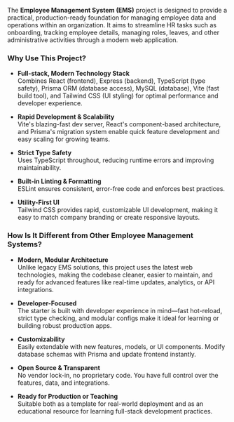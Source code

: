 The **Employee Management System (EMS)** project is designed to provide a practical, production-ready foundation for managing employee data and operations within an organization. It aims to streamline HR tasks such as onboarding, tracking employee details, managing roles, leaves, and other administrative activities through a modern web application.

### Why Use This Project?

- **Full-stack, Modern Technology Stack**  
  Combines React (frontend), Express (backend), TypeScript (type safety), Prisma ORM (database access), MySQL (database), Vite (fast build tool), and Tailwind CSS (UI styling) for optimal performance and developer experience.

- **Rapid Development & Scalability**  
  Vite's blazing-fast dev server, React's component-based architecture, and Prisma's migration system enable quick feature development and easy scaling for growing teams.

- **Strict Type Safety**  
  Uses TypeScript throughout, reducing runtime errors and improving maintainability.

- **Built-in Linting & Formatting**  
  ESLint ensures consistent, error-free code and enforces best practices.

- **Utility-First UI**  
  Tailwind CSS provides rapid, customizable UI development, making it easy to match company branding or create responsive layouts.

### How Is It Different from Other Employee Management Systems?

- **Modern, Modular Architecture**  
  Unlike legacy EMS solutions, this project uses the latest web technologies, making the codebase cleaner, easier to maintain, and ready for advanced features like real-time updates, analytics, or API integrations.

- **Developer-Focused**  
  The starter is built with developer experience in mind—fast hot-reload, strict type checking, and modular configs make it ideal for learning or building robust production apps.

- **Customizability**  
  Easily extendable with new features, models, or UI components. Modify database schemas with Prisma and update frontend instantly.

- **Open Source & Transparent**  
  No vendor lock-in, no proprietary code. You have full control over the features, data, and integrations.

- **Ready for Production or Teaching**  
  Suitable both as a template for real-world deployment and as an educational resource for learning full-stack development practices.
